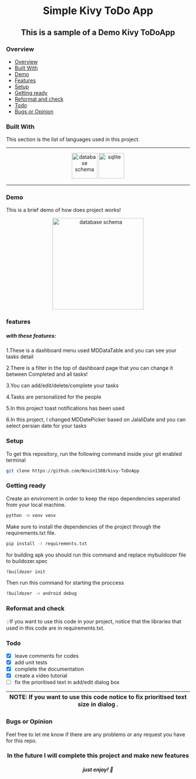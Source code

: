
<h1 align="center">Simple Kivy ToDo App</h1> 
<h2 align="center">This is a sample of a <strong>Demo Kivy</strong> ToDoApp</h2>

### Overview
- [Overview](#overview)
- [Built With](#Built-With)
- [Demo](#demo)
- [Features](#features)
- [Setup](#setup)
- [Getting ready](#getting-ready)
- [Reformat and check](#reformat-and-check)
- [Todo](#todo)
- [Bugs or Opinion](#bugs-or-opinion)

### Built With
<p> This section is the list of languages used in this project.</p>

---

<p align="center" >
<img src="https://hugovk.github.io/python-logos/img/EuroPython%20Society.png" alt="database schema" margin="20px"  width="70" height="70"/>
<img src="https://www.vectorlogo.zone/logos/sqlite/sqlite-icon.svg" alt="sqlite"  margin="20px" width="70" height="70"/>
</p>

---

### Demo
This is a brief demo of how does project works!
<p align="center">
<img src="https://github.com/Novin1380/kivy-ToDoApp/blob/main/assets/Demo/ToDoApp-Demo.gif" alt="database schema" width="250"/>
</p>

### features
<h5>with these features:</h5>
 <p>1.These is a dashboard menu used MDDataTable and you can see your tasks detail </p>
 <p>2.There is a filter in the top of dashboard page that you can change it between Completed and all tasks!</p>
 <p>3.You can add/edit/delete/complete your tasks</p>
 <p>4.Tasks are personalized for the people</p>
 <p>5.In this project toast notifications has been used</p>
 <p>6.In this project, I changed MDDatePicker based on JalaliDate and you can select persian date for your tasks </p>


### Setup
To get this repository, run the following command inside your git enabled terminal
```bash
git clone https://github.com/Novin1380/kivy-ToDoApp
```

### Getting ready
Create an enviroment in order to keep the repo dependencies seperated from your local machine.
```bash
python -m venv venv
```

Make sure to install the dependencies of the project through the requirements.txt file.
```bash
pip install -r requirements.txt
```

for building apk you should run this command and replace mybuildozer file to buildozer.spec
```bash
!buildozer init
```

Then run this command for starting the proccess
```bash
!buildozer -v android debug
```

### Reformat and check
💡If you want to use this code in your project, notice that the libraries that used in this code are in requirements.txt.

### Todo
- [x] leave comments for codes
- [x] add unit tests
- [x] complete the documentation
- [x] create a video tutorial
- [ ] fix the prioritised text in add/edit dialog box

| NOTE: If you want to use this code notice to fix prioritised text size in dialog .|
| --- |

### Bugs or Opinion
Feel free to let me know if there are any problems or any request you have for this repo.

<h3 align="center" color="red">In the future I will complete this project and make new features</h3>

<h5 align="center">just enjoy! 👋</h5>
 

 
